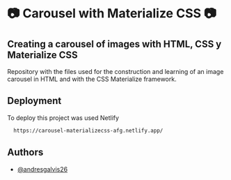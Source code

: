 # 📷 Carousel with Materialize CSS 📷

## Creating a carousel of images with HTML, CSS y Materialize CSS

Repository with the files used for the construction and learning of an image carousel in HTML and with the CSS Materialize framework.


## Deployment

To deploy this project was used Netlify

```bash
  https://carousel-materializecss-afg.netlify.app/
```


## Authors

- [@andresgalvis26](https://www.github.com/andresgalvis26)

